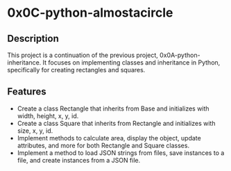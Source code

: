 # 0x0C-python-almostacircle

## Description
This project is a continuation of the previous project, 0x0A-python-inheritance. It focuses on implementing classes and inheritance in Python, specifically for creating rectangles and squares. 

## Features
- Create a class Rectangle that inherits from Base and initializes with width, height, x, y, id.
- Create a class Square that inherits from Rectangle and initializes with size, x, y, id.
- Implement methods to calculate area, display the object, update attributes, and more for both Rectangle and Square classes.
- Implement a method to load JSON strings from files, save instances to a file, and create instances from a JSON file.
